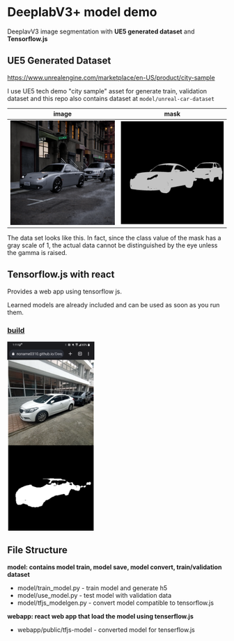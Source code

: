 # DeeplabV3+ model demo

DeeplavV3 image segmentation with **UE5 generated dataset** and **Tensorflow.js**

## UE5 Generated Dataset

https://www.unrealengine.com/marketplace/en-US/product/city-sample

I use UE5 tech demo "city sample" asset for generate train, validation dataset
and this repo also contains dataset at `model/unreal-car-dataset`

image|mask
---|---
![image](docs/image.png)|![mask](docs/mask.png)

The data set looks like this. In fact, since the class value of the mask has a gray scale of 1, the actual data cannot be distinguished by the eye unless the gamma is raised.


## Tensorflow.js with react

Provides a web app using tensorflow js.

Learned models are already included and can be used as soon as you run them.

###  [build](https://noname0310.github.io/DeepLabV3Plus/build/index.html)

<img src="docs/webapp.png" alt="drawing" width="200"/>


## File Structure

**model: contains model train, model save, model convert, train/validation dataset**

- model/train_model.py - train model and generate h5
- model/use_model.py - test model with validation data
- model/tfjs_modelgen.py - convert model compatible to tensorflow.js

**webapp: react web app that load the model using tenserflow.js** 

- webapp/public/tfjs-model - converted model for tenserflow.js
